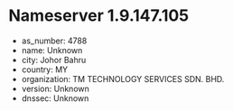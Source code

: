 # Nameserver 1.9.147.105

* as_number: 4788
* name: Unknown
* city: Johor Bahru
* country: MY
* organization: TM TECHNOLOGY SERVICES SDN. BHD.
* version: Unknown
* dnssec: Unknown
